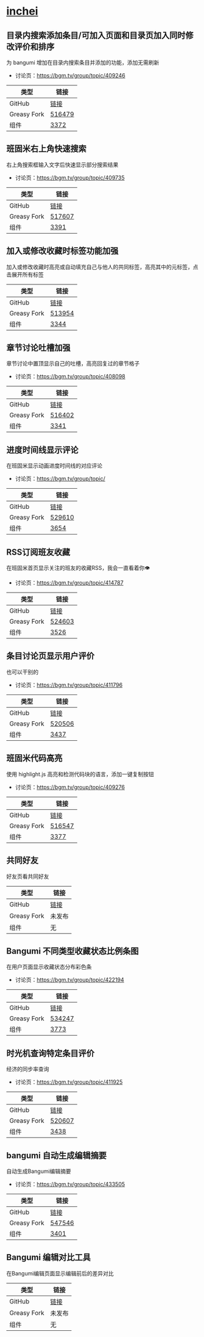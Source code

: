 # [inchei](https://bgm.tv/user/inchei)

## 目录内搜索添加条目/可加入页面和目录页加入同时修改评价和排序
为 bangumi 增加在目录内搜索条目并添加的功能，添加无需刷新

- 讨论页：https://bgm.tv/group/topic/409246

| 类型 | 链接 |
|------|------|
| GitHub | [链接](https://github.com/bangumi/scripts/blob/master/inchei/indexSearch.user.js?raw=true) |
| Greasy Fork | [516479](https://greasyfork.org/zh-CN/scripts/516479) |
| 组件 | [3372](https://bgm.tv/dev/app/3372) |

## 班固米右上角快速搜索
右上角搜索框输入文字后快速显示部分搜索结果

- 讨论页：https://bgm.tv/group/topic/409735

| 类型 | 链接 |
|------|------|
| GitHub | [链接](https://github.com/bangumi/scripts/blob/master/inchei/quickSearch.user.js?raw=true) |
| Greasy Fork | [517607](https://greasyfork.org/zh-CN/scripts/517607) |
| 组件 | [3391](https://bgm.tv/dev/app/3391) |

## 加入或修改收藏时标签功能加强
加入或修改收藏时高亮或自动填充自己与他人的共同标签，高亮其中的元标签，点击展开所有标签

| 类型 | 链接 |
|------|------|
| GitHub | [链接](https://github.com/bangumi/scripts/blob/master/inchei/subjectCollectAutoTag.user.js?raw=true) |
| Greasy Fork | [513954](https://greasyfork.org/zh-CN/scripts/513954) |
| 组件 | [3344](https://bgm.tv/dev/app/3344) |

## 章节讨论吐槽加强
章节讨论中置顶显示自己的吐槽，高亮回复过的章节格子

- 讨论页：https://bgm.tv/group/topic/408098

| 类型 | 链接 |
|------|------|
| GitHub | [链接](https://github.com/bangumi/scripts/blob/master/inchei/subjectEpComment.user.js?raw=true) |
| Greasy Fork | [516402](https://greasyfork.org/zh-CN/scripts/516402) |
| 组件 | [3341](https://bgm.tv/dev/app/3341) |

## 进度时间线显示评论
在班固米显示动画进度时间线的对应评论

- 讨论页：https://bgm.tv/group/topic/

| 类型 | 链接 |
|------|------|
| GitHub | [链接](https://github.com/bangumi/scripts/blob/master/inchei/timelineEpComment.user.js?raw=true) |
| Greasy Fork | [529610](https://greasyfork.org/zh-CN/scripts/529610) |
| 组件 | [3654](https://bgm.tv/dev/app/3654) |

## RSS订阅班友收藏
在班固米首页显示关注的班友的收藏RSS，我会一直看着你👁

- 讨论页：https://bgm.tv/group/topic/414787

| 类型 | 链接 |
|------|------|
| GitHub | [链接](https://github.com/bangumi/scripts/blob/master/inchei/timelineRSS.user.js?raw=true) |
| Greasy Fork | [524603](https://greasyfork.org/zh-CN/scripts/524603) |
| 组件 | [3526](https://bgm.tv/dev/app/3526) |

## 条目讨论页显示用户评价
也可以干别的

- 讨论页：https://bgm.tv/group/topic/411796

| 类型 | 链接 |
|------|------|
| GitHub | [链接](https://github.com/bangumi/scripts/blob/master/inchei/topicFindComment.user.js?raw=true) |
| Greasy Fork | [520506](https://greasyfork.org/zh-CN/scripts/520506) |
| 组件 | [3437](https://bgm.tv/dev/app/3437) |

## 班固米代码高亮
使用 highlight.js 高亮和检测代码块的语言，添加一键复制按钮

- 讨论页：https://bgm.tv/group/topic/409276

| 类型 | 链接 |
|------|------|
| GitHub | [链接](https://github.com/bangumi/scripts/blob/master/inchei/topicPreSyntaxHighlight.user.js?raw=true) |
| Greasy Fork | [516547](https://greasyfork.org/zh-CN/scripts/516547) |
| 组件 | [3377](https://bgm.tv/dev/app/3377) |

## 共同好友
好友页看共同好友

| 类型 | 链接 |
|------|------|
| GitHub | [链接](https://github.com/bangumi/scripts/blob/master/inchei/userPageAlsoFollow.user.js?raw=true) |
| Greasy Fork | 未发布 |
| 组件 | 无 |

## Bangumi 不同类型收藏状态比例条图
在用户页面显示收藏状态分布彩色条

- 讨论页：https://bgm.tv/group/topic/422194

| 类型 | 链接 |
|------|------|
| GitHub | [链接](https://github.com/bangumi/scripts/blob/master/inchei/userPageCollectionBar.user.js?raw=true) |
| Greasy Fork | [534247](https://greasyfork.org/zh-CN/scripts/534247) |
| 组件 | [3773](https://bgm.tv/dev/app/3773) |

## 时光机查询特定条目评价
经济的同步率查询

- 讨论页：https://bgm.tv/group/topic/411925

| 类型 | 链接 |
|------|------|
| GitHub | [链接](https://github.com/bangumi/scripts/blob/master/inchei/userPageFindComment.user.js?raw=true) |
| Greasy Fork | [520607](https://greasyfork.org/zh-CN/scripts/520607) |
| 组件 | [3438](https://bgm.tv/dev/app/3438) |

## bangumi 自动生成编辑摘要
自动生成Bangumi编辑摘要

- 讨论页：https://bgm.tv/group/topic/433505

| 类型 | 链接 |
|------|------|
| GitHub | [链接](https://github.com/bangumi/scripts/blob/master/inchei/wikiAutoEditSummary.user.js?raw=true) |
| Greasy Fork | [547546](https://greasyfork.org/zh-CN/scripts/547546) |
| 组件 | [3401](https://bgm.tv/dev/app/3401) |

## Bangumi 编辑对比工具
在Bangumi编辑页面显示编辑前后的差异对比

| 类型 | 链接 |
|------|------|
| GitHub | [链接](https://github.com/bangumi/scripts/blob/master/inchei/wikiEditDiff.user.js?raw=true) |
| Greasy Fork | 未发布 |
| 组件 | 无 |

